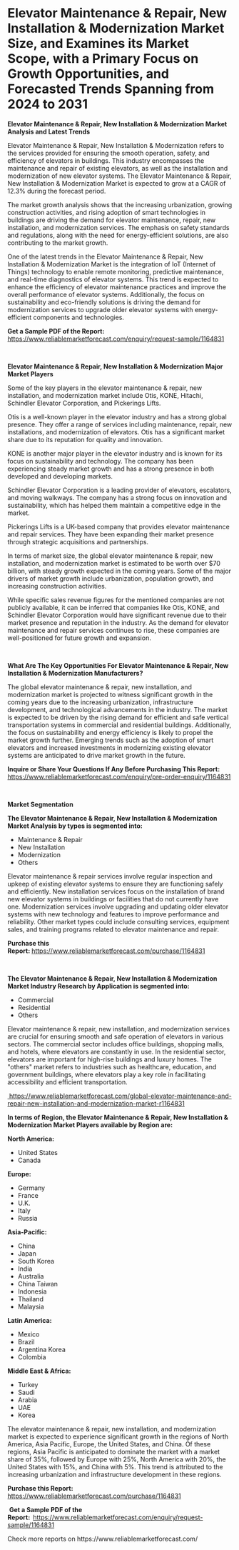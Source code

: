 <p><h1>Elevator Maintenance & Repair, New Installation & Modernization Market Size, and Examines its Market Scope, with a Primary Focus on Growth Opportunities, and Forecasted Trends Spanning from 2024 to 2031</h1></p><p><strong>Elevator Maintenance & Repair, New Installation & Modernization Market Analysis and Latest Trends</strong></p>
<p><p>Elevator Maintenance & Repair, New Installation & Modernization refers to the services provided for ensuring the smooth operation, safety, and efficiency of elevators in buildings. This industry encompasses the maintenance and repair of existing elevators, as well as the installation and modernization of new elevator systems. The Elevator Maintenance & Repair, New Installation & Modernization Market is expected to grow at a CAGR of 12.3% during the forecast period.</p><p>The market growth analysis shows that the increasing urbanization, growing construction activities, and rising adoption of smart technologies in buildings are driving the demand for elevator maintenance, repair, new installation, and modernization services. The emphasis on safety standards and regulations, along with the need for energy-efficient solutions, are also contributing to the market growth.</p><p>One of the latest trends in the Elevator Maintenance & Repair, New Installation & Modernization Market is the integration of IoT (Internet of Things) technology to enable remote monitoring, predictive maintenance, and real-time diagnostics of elevator systems. This trend is expected to enhance the efficiency of elevator maintenance practices and improve the overall performance of elevator systems. Additionally, the focus on sustainability and eco-friendly solutions is driving the demand for modernization services to upgrade older elevator systems with energy-efficient components and technologies.</p></p>
<p><strong>Get a Sample PDF of the Report:&nbsp;</strong> <a href="https://www.reliablemarketforecast.com/enquiry/request-sample/1164831">https://www.reliablemarketforecast.com/enquiry/request-sample/1164831</a></p>
<p>&nbsp;</p>
<p><strong>Elevator Maintenance & Repair, New Installation & Modernization Major Market Players</strong></p>
<p><p>Some of the key players in the elevator maintenance & repair, new installation, and modernization market include Otis, KONE, Hitachi, Schindler Elevator Corporation, and Pickerings Lifts.</p><p>Otis is a well-known player in the elevator industry and has a strong global presence. They offer a range of services including maintenance, repair, new installations, and modernization of elevators. Otis has a significant market share due to its reputation for quality and innovation.</p><p>KONE is another major player in the elevator industry and is known for its focus on sustainability and technology. The company has been experiencing steady market growth and has a strong presence in both developed and developing markets.</p><p>Schindler Elevator Corporation is a leading provider of elevators, escalators, and moving walkways. The company has a strong focus on innovation and sustainability, which has helped them maintain a competitive edge in the market.</p><p>Pickerings Lifts is a UK-based company that provides elevator maintenance and repair services. They have been expanding their market presence through strategic acquisitions and partnerships.</p><p>In terms of market size, the global elevator maintenance & repair, new installation, and modernization market is estimated to be worth over $70 billion, with steady growth expected in the coming years. Some of the major drivers of market growth include urbanization, population growth, and increasing construction activities.</p><p>While specific sales revenue figures for the mentioned companies are not publicly available, it can be inferred that companies like Otis, KONE, and Schindler Elevator Corporation would have significant revenue due to their market presence and reputation in the industry. As the demand for elevator maintenance and repair services continues to rise, these companies are well-positioned for future growth and expansion.</p></p>
<p>&nbsp;</p>
<p><strong>What Are The Key Opportunities For Elevator Maintenance & Repair, New Installation & Modernization Manufacturers?</strong></p>
<p><p>The global elevator maintenance & repair, new installation, and modernization market is projected to witness significant growth in the coming years due to the increasing urbanization, infrastructure development, and technological advancements in the industry. The market is expected to be driven by the rising demand for efficient and safe vertical transportation systems in commercial and residential buildings. Additionally, the focus on sustainability and energy efficiency is likely to propel the market growth further. Emerging trends such as the adoption of smart elevators and increased investments in modernizing existing elevator systems are anticipated to drive market growth in the future.</p></p>
<p><strong>Inquire or Share Your Questions If Any Before Purchasing This Report:</strong> <a href="https://www.reliablemarketforecast.com/enquiry/pre-order-enquiry/1164831">https://www.reliablemarketforecast.com/enquiry/pre-order-enquiry/1164831</a></p>
<p>&nbsp;</p>
<p><strong>Market Segmentation</strong></p>
<p><strong>The Elevator Maintenance & Repair, New Installation & Modernization Market Analysis by types is segmented into:</strong></p>
<p><ul><li>Maintenance & Repair</li><li>New Installation</li><li>Modernization</li><li>Others</li></ul></p>
<p><p>Elevator maintenance & repair services involve regular inspection and upkeep of existing elevator systems to ensure they are functioning safely and efficiently. New installation services focus on the installation of brand new elevator systems in buildings or facilities that do not currently have one. Modernization services involve upgrading and updating older elevator systems with new technology and features to improve performance and reliability. Other market types could include consulting services, equipment sales, and training programs related to elevator maintenance and repair.</p></p>
<p><strong>Purchase this Report:&nbsp;</strong><a href="https://www.reliablemarketforecast.com/purchase/1164831">https://www.reliablemarketforecast.com/purchase/1164831</a></p>
<p>&nbsp;</p>
<p><strong>The Elevator Maintenance & Repair, New Installation & Modernization Market Industry Research by Application is segmented into:</strong></p>
<p><ul><li>Commercial</li><li>Residential</li><li>Others</li></ul></p>
<p><p>Elevator maintenance & repair, new installation, and modernization services are crucial for ensuring smooth and safe operation of elevators in various sectors. The commercial sector includes office buildings, shopping malls, and hotels, where elevators are constantly in use. In the residential sector, elevators are important for high-rise buildings and luxury homes. The "others" market refers to industries such as healthcare, education, and government buildings, where elevators play a key role in facilitating accessibility and efficient transportation.</p></p>
<p><a href="https://www.reliablemarketforecast.com/global-elevator-maintenance-and-repair-new-installation-and-modernization-market-r1164831">&nbsp;https://www.reliablemarketforecast.com/global-elevator-maintenance-and-repair-new-installation-and-modernization-market-r1164831</a></p>
<p><strong>In terms of Region, the Elevator Maintenance & Repair, New Installation & Modernization Market Players available by Region are:</strong></p>
<p>
    <p> <strong> North America: </strong>
        <ul>
            <li>United States</li>
            <li>Canada</li>
        </ul>
        </p> 
    <p> <strong> Europe: </strong>
        <ul>
            <li>Germany</li>
            <li>France</li>
            <li>U.K.</li>
            <li>Italy</li>
            <li>Russia</li>
        </ul>
        </p> 
    <p> <strong> Asia-Pacific: </strong>
        <ul>
            <li>China</li>
            <li>Japan</li>
            <li>South Korea</li>
            <li>India</li>
            <li>Australia</li>
            <li>China Taiwan</li>
            <li>Indonesia</li>
            <li>Thailand</li>
            <li>Malaysia</li>
        </ul>
        </p> 
    <p> <strong> Latin America: </strong>
        <ul>
            <li>Mexico</li>
            <li>Brazil</li>
            <li>Argentina Korea</li>
            <li>Colombia</li>
        </ul>
        </p> 
    <p> <strong> Middle East & Africa: </strong>
        <ul>
            <li>Turkey</li>
            <li>Saudi</li>
            <li>Arabia</li>
            <li>UAE</li>
            <li>Korea</li>
        </ul>
    </p>
    </p>
<p><p>The elevator maintenance & repair, new installation, and modernization market is expected to experience significant growth in the regions of North America, Asia Pacific, Europe, the United States, and China. Of these regions, Asia Pacific is anticipated to dominate the market with a market share of 35%, followed by Europe with 25%, North America with 20%, the United States with 15%, and China with 5%. This trend is attributed to the increasing urbanization and infrastructure development in these regions.</p></p>
<p><strong>Purchase this Report: </strong><a href="https://www.reliablemarketforecast.com/purchase/1164831">https://www.reliablemarketforecast.com/purchase/1164831</a></p>
<p>&nbsp;<strong>Get a Sample PDF of the Report:&nbsp;&nbsp;</strong><a href="https://www.reliablemarketforecast.com/enquiry/request-sample/1164831">https://www.reliablemarketforecast.com/enquiry/request-sample/1164831</a></p>
<p><strong></strong></p>
<p>Check more reports on https://www.reliablemarketforecast.com/</p>